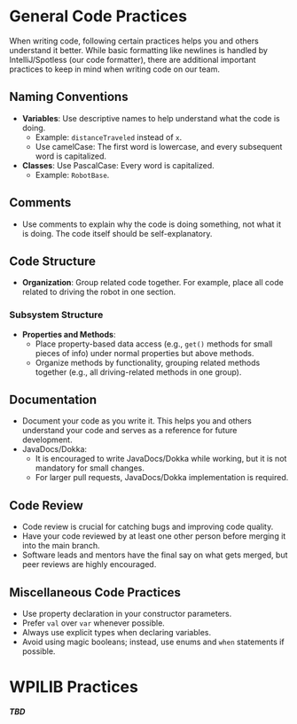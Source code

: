 # General Code Practices

When writing code, following certain practices helps you and others understand it better. While basic formatting like newlines is handled by IntelliJ/Spotless (our code formatter), there are additional important practices to keep in mind when writing code on our team.

## Naming Conventions

- **Variables**: Use descriptive names to help understand what the code is doing.
    - Example: `distanceTraveled` instead of `x`.
    - Use camelCase: The first word is lowercase, and every subsequent word is capitalized.
- **Classes**: Use PascalCase: Every word is capitalized.
    - Example: `RobotBase`.

## Comments

- Use comments to explain why the code is doing something, not what it is doing. The code itself should be self-explanatory.

## Code Structure

- **Organization**: Group related code together. For example, place all code related to driving the robot in one section.

### Subsystem Structure

- **Properties and Methods**:
    - Place property-based data access (e.g., `get()` methods for small pieces of info) under normal properties but above methods.
    - Organize methods by functionality, grouping related methods together (e.g., all driving-related methods in one group).

## Documentation

- Document your code as you write it. This helps you and others understand your code and serves as a reference for future development.
- JavaDocs/Dokka:
    - It is encouraged to write JavaDocs/Dokka while working, but it is not mandatory for small changes.
    - For larger pull requests, JavaDocs/Dokka implementation is required.

## Code Review

- Code review is crucial for catching bugs and improving code quality.
- Have your code reviewed by at least one other person before merging it into the main branch.
- Software leads and mentors have the final say on what gets merged, but peer reviews are highly encouraged.

## Miscellaneous Code Practices

- Use property declaration in your constructor parameters.
- Prefer `val` over `var` whenever possible.
- Always use explicit types when declaring variables.
- Avoid using magic booleans; instead, use enums and `when` statements if possible.

# WPILIB Practices
_**TBD**_
